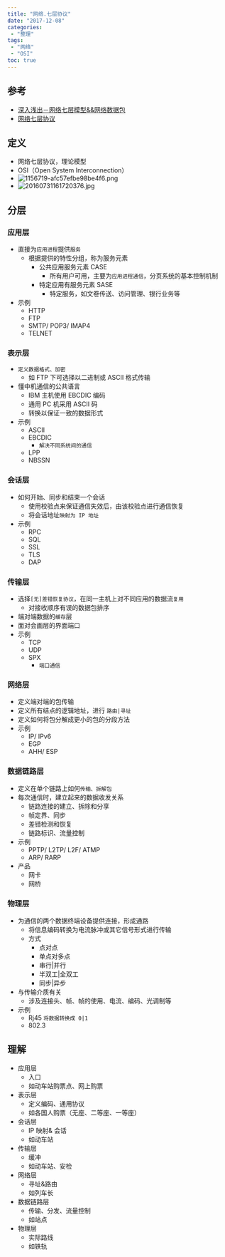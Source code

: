 ```yaml
---
title: "网络.七层协议"
date: "2017-12-08"
categories:
 - "整理"
tags:
 - "网络"
 - "OSI"
toc: true
---
```


## 参考
- [深入浅出－网络七层模型&&网络数据包](http://www.jianshu.com/p/4b9d43c0571a)
- [网络七层协议](https://baike.baidu.com/item/%E7%BD%91%E7%BB%9C%E4%B8%83%E5%B1%82%E5%8D%8F%E8%AE%AE)


## 定义
- 网络七层协议，理论模型
- OSI（Open System Interconnection）
- ![1156719-afc57efbe98be4f6.png](http://otzm88f21.bkt.clouddn.com/db5b3382-e750-4d0d-821c-5f531c0aa462.png)
- ![20160731161720376.jpg](http://otzm88f21.bkt.clouddn.com/8ee8e0fb-13fd-433f-8341-a2b78a194c63.jpg)


## 分层
### 应用层
- 直接为`应用进程`提供`服务`
	- 根据提供的特性分组，称为服务元素
		- 公共应用服务元素 CASE
			- 所有用户可用，主要为`应用进程通信`，分页系统的基本控制机制
		- 特定应用有服务元素 SASE
			- 特定服务，如文卷传送、访问管理、银行业务等
- 示例
	- HTTP
	- FTP
	- SMTP/ POP3/ IMAP4
	- TELNET


### 表示层
- `定义数据格式、加密`
	- 如 FTP 下可选择以二进制或 ASCII 格式传输
- 懂中机通信的公共语言
	- IBM 主机使用 EBCDIC 编码
	- 通用 PC 机采用 ASCII 码
	- 转换以保证一致的数据形式
- 示例
	- ASCII
	- EBCDIC
		- `解决不同系统间的通信`
	- LPP
	- NBSSN


### 会话层
- 如何开始、同步和结束一个会话
	- 使用校验点来保证通信失效后，由该校验点进行通信恢复
	- 将会话地址`映射为 IP 地址`
- 示例
	- RPC
	- SQL
	- SSL
	- TLS
	- DAP


### 传输层
- 选择`[无]差错恢复协议`，在同一主机上对不同应用的数据流`复用`
	- 对接收顺序有误的数据包排序
- 端对端数据的`缓存`层
- 面对会画层的界面端口
- 示例
	- TCP
	- UDP
	- SPX
		- `端口通信`


### 网络层
- 定义端对端的包传输
- 定义所有结点的逻辑地址，进行 `路由|寻址`
- 定义如何将包分解成更小的包的分段方法
- 示例
	- IP/ IPv6
	- EGP
	- AHH/ ESP

### 数据链路层
- 定义在单个链路上如何`传输、拆解包`
- 每次通信时，建立起来的数据收发关系
	- 链路连接的建立、拆除和分享
	- 帧定界、同步
	- 差错检测和恢复
	- 链路标识、流量控制
- 示例
	- PPTP/ L2TP/ L2F/ ATMP
	- ARP/ RARP
- 产品
	- 网卡
	- 网桥

### 物理层
- 为通信的两个数据终端设备提供连接，形成通路
	- 将信息编码转换为电流脉冲或其它信号形式进行传输
	- 方式
		- 点对点
		- 单点对多点
		- 串行|并行
		- 半双工|全双工
		- 同步|异步
- 与传输介质有关
	- 涉及连接头、帧、帧的使用、电流、编码、光调制等
- 示例
	- Rj45 `将数据转换成 0|1`
	- 802.3


## 理解
- 应用层
	- 入口
	- 如动车站购票点、网上购票
- 表示层
	- 定义编码、通用协议
	- 如各国人购票（无座、二等座、一等座）
- 会话层
	- IP 映射& 会话
	- 如动车站
- 传输层
	- 缓冲
	- 如动车站、安检
- 网络层
	- 寻址&路由
	- 如列车长
- 数据链路层
	- 传输、分发、流量控制
	- 如站点
- 物理层
	- 实际路线
	- 如铁轨